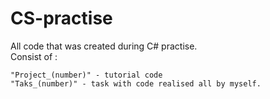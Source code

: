 # CS-practise
All code that was created during C# practise.
<br /> Consist of :
```
"Project_(number)" - tutorial code 
"Taks_(number)" - task with code realised all by myself.
```
